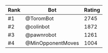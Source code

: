 Rank|Bot|Rating
---|---|---
#1|@ToromBot|2745
#2|@colinbot|1872
#3|@pawnrobot|1261
#4|@MinOpponentMoves|1004
